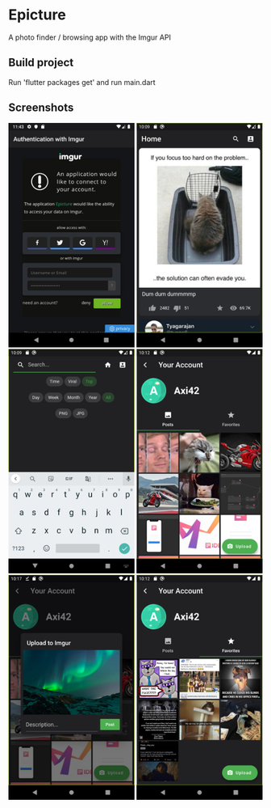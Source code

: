 # Epicture
A photo finder / browsing app with the Imgur API

## Build project
Run 'flutter packages get' and run main.dart

## Screenshots
<img src="/doc/screenshots/Screenshot_1571607825.png" alt="Connexion to Imgur page" width="250"/> <img src="/doc/screenshots/Screenshot_1571602190.png" alt="Home page/Landing page" width="250"/> <img src="/doc/screenshots/Screenshot_1571602196.png" alt="Search page" width="250"/> <img src="/doc/screenshots/Screenshot_1571602328.png" alt="Account page" width="250"/> <img src="/doc/screenshots/Screenshot_1571602647.png" alt="Upload image" width="250"/> <img src="/doc/screenshots/Screenshot_1571602334.png" alt="Account Favorites" width="250"/>
